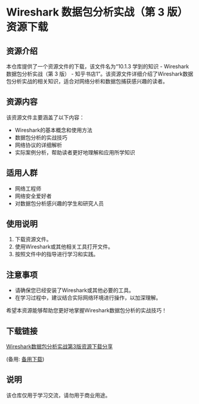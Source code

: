# Wireshark 数据包分析实战（第 3 版）资源下载

## 资源介绍

本仓库提供了一个资源文件的下载，该文件名为“10.1.3 学到的知识 - Wireshark 数据包分析实战（第 3 版） - 知乎书店1”。该资源文件详细介绍了Wireshark数据包分析实战的相关知识，适合对网络分析和数据包捕获感兴趣的读者。

## 资源内容

该资源文件主要涵盖了以下内容：

- Wireshark的基本概念和使用方法
- 数据包分析的实战技巧
- 网络协议的详细解析
- 实际案例分析，帮助读者更好地理解和应用所学知识

## 适用人群

- 网络工程师
- 网络安全爱好者
- 对数据包分析感兴趣的学生和研究人员

## 使用说明

1. 下载资源文件。
2. 使用Wireshark或其他相关工具打开文件。
3. 按照文件中的指导进行学习和实践。

## 注意事项

- 请确保您已经安装了Wireshark或其他必要的工具。
- 在学习过程中，建议结合实际网络环境进行操作，以加深理解。

希望本资源能够帮助您更好地掌握Wireshark数据包分析的实战技巧！

## 下载链接
[Wireshark数据包分析实战第3版资源下载分享](https://pan.quark.cn/s/8c4c93a97206) 

(备用: [备用下载](https://pan.baidu.com/s/1oNjP6h_dYwSOAkBF1jCZwQ?pwd=1234))

## 说明

该仓库仅用于学习交流，请勿用于商业用途。
